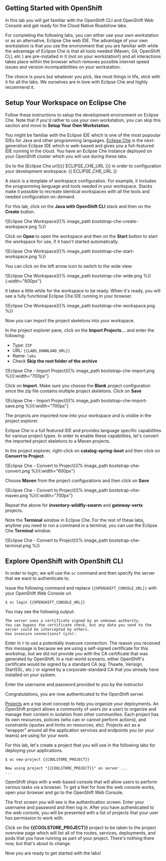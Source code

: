 ## Getting Started with OpenShift

In this lab you will get familiar with the OpenShift CLI and OpenShift Web Console 
and get ready for the Cloud Native Roadshow labs.

For completing the following labs, you can either use your own workstation or as an 
alternative, Eclipse Che web IDE. The advantage of your own workstation is that you use the 
environment that you are familiar with while the advantage of Eclipse Che is that all 
tools needed (Maven, Git, OpenShift CLI, etc ) are pre-installed in it (not on your workstation!) and all interactions 
takes place within the browser which removes possible internet speed issues and version incompatibilities 
on your workstation.

The choice is yours but whatever you pick, like most things in life, stick with it for all the labs. We 
ourselves are in love with Eclipse Che and highly recommend it.

## Setup Your Workspace on Eclipse Che

Follow these instructions to setup the development environment on Eclipse Che. Note that if you'd rather 
to use your own workstation, you can skip this section and move to **Setup Your Own Workstation**.

You might be familiar with the Eclipse IDE which is one of the most popoular IDEs for Java and other
programming languages. [Eclipse Che](https://www.eclipse.org/che/) is the next-generation Eclipse IDE which is web-based
and gives you a full-featured IDE running in the cloud. You have an Eclipse Che instance deployed on your OpenShift cluster
which you will use during these labs.

Go to the [Eclipse Che url]({{ ECLIPSE_CHE_URL }}) in order to configuration your development workspace: {{ ECLIPSE_CHE_URL }}

A stack is a template of workspace configuration. For example, it includes the programming language and tools needed
in your workspace. Stacks make it possible to recreate identical workspaces with all the tools and needed configuration
on-demand. 

For this lab, click on the **Java with OpenShift CLI** stack and then on the **Create** button. 

![Eclipse Che Workspace]({% image_path bootstrap-che-create-workspace.png %})

Click on **Open** to open the workspace and then on the **Start** button to start the workspace for use, if it hasn't started automatically.

![Eclipse Che Workspace]({% image_path bootstrap-che-start-workspace.png %})

You can click on the left arrow icon to switch to the wide view:

![Eclipse Che Workspace]({% image_path bootstrap-che-wide.png %}){:width="600px"}

It takes a little while for the workspace to be ready. When it's ready, you will see a fully functional 
Eclipse Che IDE running in your browser.

![Eclipse Che Workspace]({% image_path bootstrap-che-workspace.png %})

Now you can import the project skeletons into your workspace.

In the project explorer pane, click on the **Import Projects...** and enter the following:

  * Type: `ZIP`
  * URL: `{{LABS_DOWNLOAD_URL}}`
  * Name: `labs`
  * Check **Skip the root folder of the archive**

![Eclipse Che - Import Project]({% image_path bootstrap-che-import.png %}){:width="700px"}

Click on **Import**. Make sure you choose the **Blank** project configuration since the zip file contains multiple 
project skeletons. Click on **Save**

![Eclipse Che - Import Project]({% image_path bootstrap-che-import-save.png %}){:width="700px"}

The projects are imported now into your workspace and is visible in the project explorer.

Eclipse Che is a full featured IDE and provides language specific capabilities for various project types. In order to 
enable these capabilities, let's convert the imported project skeletons to a Maven projects. 

In the project explorer, right-click on **catalog-spring-boot** and then click on **Convert to Project**.

![Eclipse Che - Convert to Project]({% image_path bootstrap-che-convert.png %}){:width="600px"}

Choose **Maven** from the project configurations and then click on **Save**

![Eclipse Che - Convert to Project]({% image_path bootstrap-che-maven.png %}){:width="700px"}

Repeat the above for **inventory-wildfly-swarm** and **gateway-vertx** projects.

Note the **Terminal** window in Eclipse Che. For the rest of these labs, anytime you need to run 
a command in a terminal, you can use the Eclipse Che **Terminal** window.

![Eclipse Che - Convert to Project]({% image_path bootstrap-che-terminal.png %})

## Explore OpenShift with OpenShift CLI

In order to login, we will use the `oc` command and then specify the server that we
want to authenticate to.

Issue the following command and replace `{{OPENSHIFT_CONSOLE_URL}}` 
with your OpenShift Web Console url. 

~~~shell
$ oc login {{OPENSHIFT_CONSOLE_URL}}
~~~

You may see the following output:

~~~shell
The server uses a certificate signed by an unknown authority.
You can bypass the certificate check, but any data you send to the server could be intercepted by others.
Use insecure connections? (y/n):
~~~

Enter in `Y` to use a potentially insecure connection.  The reason you received
this message is because we are using a self-signed certificate for this
workshop, but we did not provide you with the CA certificate that was generated
by OpenShift. In a real-world scenario, either OpenShift's certificate would be
signed by a standard CA (eg: Thawte, Verisign, StartSSL, etc.) or signed by a
corporate-standard CA that you already have installed on your system.

Enter the username and password provided to you by the instructor

Congratulations, you are now authenticated to the OpenShift server.

[Projects]({{OPENSHIFT_DOCS_BASE}}/architecture/core_concepts/projects_and_users.html#projects) 
are a top level concept to help you organize your deployments. An
OpenShift project allows a community of users (or a user) to organize and manage
their content in isolation from other communities. Each project has its own
resources, policies (who can or cannot perform actions), and constraints (quotas
and limits on resources, etc). Projects act as a "wrapper" around all the
application services and endpoints you (or your teams) are using for your work.

For this lab, let's create a project that you will use in the following labs for 
deploying your applications. 

~~~shell
$ oc new-project {{COOLSTORE_PROJECT}}

Now using project "{{COOLSTORE_PROJECT}}" on server ...
...
~~~

OpenShift ships with a web-based console that will allow users to
perform various tasks via a browser.  To get a feel for how the web console
works, open your browser and go to the OpenShift Web Console.


The first screen you will see is the authentication screen. Enter your username and password and 
then log in. After you have authenticated to the web console, you will be presented with a
list of projects that your user has permission to work with. 

Click on the **{{COOLSTORE_PROJECT}}** project to be taken to the project overview page
which will list all of the routes, services, deployments, and pods that you have
running as part of your project. There's nothing there now, but that's about to
change.

Now you are ready to get started with the labs!